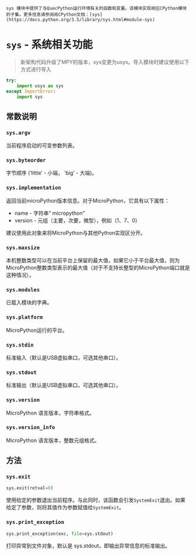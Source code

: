 	sys 模块中提供了与QuecPython运行环境有关的函数和变量。该模块实现相应CPython模块的子集。更多信息请参阅阅CPython文档：[sys](https://docs.python.org/3.5/library/sys.html#module-sys)

# `sys` - 系统相关功能

> 新架构代码升级了MPY的版本，sys变更为usys。导入模块时建议使用以下方式进行导入 

```python
try:
    import usys as sys
except ImportError:
    import sys
```

## 常数说明

### `sys.argv`

当前程序启动的可变参数列表。

### `sys.byteorder`

字节顺序 (‘little’  - 小端， ‘big’ - 大端)。

### `sys.implementation`

返回当前microPython版本信息。对于MicroPython，它具有以下属性：

- name - 字符串“ micropython”
- version - 元组（主要，次要，微型），例如（1、7、0）

建议使用此对象来将MicroPython与其他Python实现区分开。

### `sys.maxsize`

本机整数类型可以在当前平台上保留的最大值，如果它小于平台最大值，则为MicroPython整数类型表示的最大值（对于不支持长整型的MicroPython端口就是这种情况）。

### `sys.modules`

已载入模块的字典。

### `sys.platform`

MicroPython运行的平台。

### `sys.stdin`

标准输入（默认是USB虚拟串口，可选其他串口）。

### `sys.stdout`

标准输出（默认是USB虚拟串口，可选其他串口）。

### `sys.version`

MicroPython 语言版本，字符串格式。

### `sys.version_info`

MicroPython  语言版本，整数元组格式。



## **方法**

### `sys.exit`

```python
sys.exit(retval=0)
```

使用给定的参数退出当前程序。与此同时，该函数会引发`SystemExit`退出。如果给定了参数，则将其值作为参数赋值给`SystemExit`。

### `sys.print_exception`

```python
sys.print_exception(exc, file=sys.stdout)
```



打印异常到文件对象，默认是 sys.stdout，即输出异常信息的标准输出。

